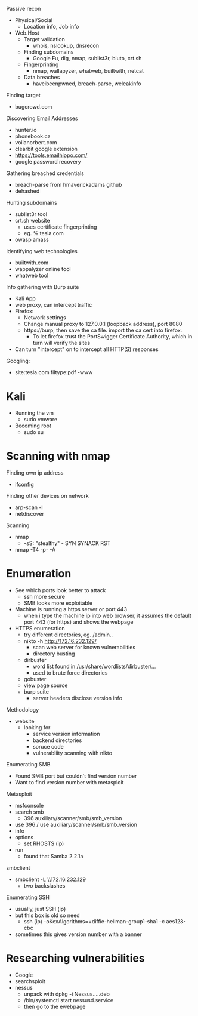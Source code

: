 Passive recon
- Physical/Social
	- Location info, Job info
- Web.Host
	- Target validation
		- whois, nslookup, dnsrecon
	- Finding subdomains
		- Google Fu, dig, nmap, sublist3r, bluto, crt.sh
	- Fingerprinting
		- nmap, wallapyzer, whatweb, builtwith, netcat
	- Data breaches
		- haveibeenpwned, breach-parse, weleakinfo


Finding target
- bugcrowd.com

Discovering Email Addresses
- hunter.io
- phonebook.cz
- voilanorbert.com
- clearbit google extension
- https://tools.emailhippo.com/
- google password recovery

Gathering breached credentials
- breach-parse from hmaverickadams github
- dehashed

Hunting subdomains
- sublist3r tool
- crt.sh website
	- uses certificate fingerprinting
	- eg. %.tesla.com
- owasp amass

Identifying web technologies
- builtwith.com
- wappalyzer online tool
- whatweb tool

Info gathering with Burp suite
- Kali App
- web proxy, can intercept traffic
- Firefox: 
	- Network settings
	- Change manual proxy to 127.0.0.1 (loopback address), port 8080
	- https://burp, then save the ca file. import the ca cert into firefox.
		- To let firefox trust the PortSwigger Certificate Authority, which in turn will verify the sites
- Can turn "intercept" on to intercept all HTTP(S) responses

Googling:
- site:tesla.com filtype:pdf -www



# Kali
- Running the vm
	- sudo vmware
- Becoming root
	- sudo su
# Scanning with nmap

Finding own ip address
- ifconfig

Finding other devices on network
- arp-scan -l
- netdiscover

Scanning
- nmap
	- -sS: "stealthy" - SYN SYNACK RST
- nmap -T4 -p- -A

# Enumeration
- See which ports look better to attack
	- ssh more secure
	- SMB looks more exploitable
- Machine is running a https server or port 443
	- when i type the machine ip into web browser, it assumes the default port 443 (for https) and shows the webpage
- HTTPS enumeration
	- try different directories, eg. /admin..
	- nikto -h http://172.16.232.129/
		- scan web server for known vulnerabilities
		- directory busting
	- dirbuster
		- word list found in /usr/share/wordlists/dirbuster/...
		- used to brute force directories
	- gobuster
	- view page source
	- burp suite
		- server headers disclose version info

Methodology
- website
	- looking for
		- service version information
		- backend directories
		- soruce code
		- vulnerabliity scanning with nikto

Enumerating SMB
- Found SMB port but couldn't find version number
- Want to find version number with metasploit

Metasploit
- msfconsole
- search smb
	- 396  auxiliary/scanner/smb/smb_version   
- use 396 / use auxiliary/scanner/smb/smb_version   
- info
- options
	- set RHOSTS (ip)
- run
	- found that Samba 2.2.1a

smbclient
- smbclient -L \\\172.16.232.129 
	- two backslashes


Enumerating SSH
- usually, just SSH (ip)
- but this box is old so need
	- ssh (ip) -oKexAlgorithms=+diffie-hellman-group1-sha1 -c aes128-cbc
- sometimes this gives version number with a banner

# Researching vulnerabilities
- Google
- searchsploit
- nessus
	- unpack with dpkg -i Nessus.....deb
	- /bin/systemctl start nessusd.service
	- then go to the ewebpage 